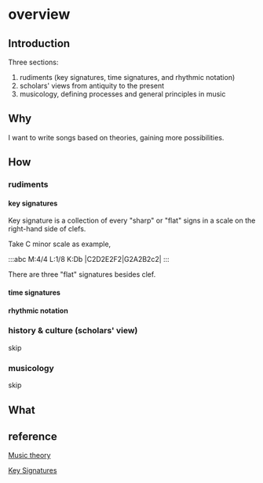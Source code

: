 # overview

## Introduction

Three sections:

1. rudiments (key signatures, time signatures, and rhythmic notation)
2. scholars' views from antiquity to the present
3. musicology, defining processes and general principles in music

## Why

I want to write songs based on theories, gaining more possibilities.

## How

### rudiments

#### key signatures

Key signature is a collection of every "sharp" or "flat" signs in a scale on the right-hand side of clefs.

Take C minor scale as example,

:::abc
M:4/4
L:1/8
K:Db
|C2D2E2F2|G2A2B2c2|
:::

There are three "flat" signatures besides clef.

#### time signatures

#### rhythmic notation

### history & culture (scholars' view)

skip

### musicology

skip

## What

## reference

[Music theory](https://en.wikipedia.org/wiki/Music_theory)

[Key Signatures](https://www.musictheory.net/lessons/24)
